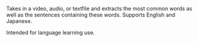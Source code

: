 Takes in a video, audio, or textfile and extracts the most common words as well as the sentences containing these words. Supports English and Japanese.

Intended for language learning use.
